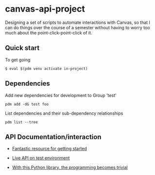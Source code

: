 # canvas-api-project

Designing a set of scripts to automate interactions with Canvas, so
that I can do things over the course of a semester without having to
worry too much about the point-click-point-click of it.

## Quick start

To get going

```
$ eval $(pdm venv activate in-project)
```

## Dependencies

Add new dependencies for development to Group 'test'

```
pdm add -dG test foo
```

List dependencies and their sub-dependency relationships

```
pdm list --tree
```

## API Documentation/interaction

- [Fantastic resource for getting started](getting-started)

- [Live API on test environment](https://setonhall.test.instructure.com/doc/api/live)

- [With this Python library, the programming becomes trivial](https://canvasapi.readthedocs.io/)


[getting-started]: https://community.canvaslms.com/t5/Canvas-Developers-Group/Canvas-APIs-Getting-started-the-practical-ins-and-outs-gotchas/ba-p/263685

